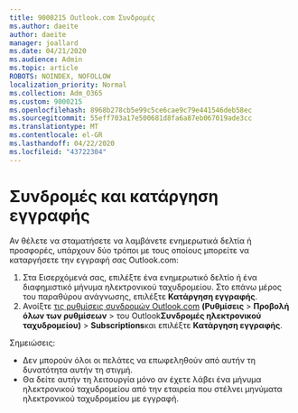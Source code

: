 ```yaml
---
title: 9000215 Outlook.com Συνδρομές
ms.author: daeite
author: daeite
manager: joallard
ms.date: 04/21/2020
ms.audience: Admin
ms.topic: article
ROBOTS: NOINDEX, NOFOLLOW
localization_priority: Normal
ms.collection: Adm_O365
ms.custom: 9000215
ms.openlocfilehash: 8968b278cb5e99c5ce6cae9c79e441546deb58ec
ms.sourcegitcommit: 55eff703a17e500681d8fa6a87eb067019ade3cc
ms.translationtype: MT
ms.contentlocale: el-GR
ms.lasthandoff: 04/22/2020
ms.locfileid: "43722304"
---
```

# <a name="subscriptions-and-unsubscribing"></a>Συνδρομές και κατάργηση εγγραφής

Αν θέλετε να σταματήσετε να λαμβάνετε ενημερωτικά δελτία ή προσφορές, υπάρχουν δύο τρόποι με τους οποίους μπορείτε να καταργήσετε την εγγραφή σας Outlook.com:

1. Στα Εισερχόμενά σας, επιλέξτε ένα ενημερωτικό δελτίο ή ένα διαφημιστικό μήνυμα ηλεκτρονικού ταχυδρομείου. Στο επάνω μέρος του παραθύρου ανάγνωσης, επιλέξτε **Κατάργηση εγγραφής**.
2. Ανοίξτε [τις ρυθμίσεις συνδρομών Outlook.com](https://outlook.live.com/mail/options/mail/brandsSubscriptions) **(Ρυθμίσεις** > **Προβολή όλων των ρυθμίσεων** > του Outlook**Συνδρομές ηλεκτρονικού ταχυδρομείου)** > **Subscriptions**και επιλέξτε **Κατάργηση εγγραφής**.

Σημειώσεις:

- Δεν μπορούν όλοι οι πελάτες να επωφεληθούν από αυτήν τη δυνατότητα αυτήν τη στιγμή.
- Θα δείτε αυτήν τη λειτουργία μόνο αν έχετε λάβει ένα μήνυμα ηλεκτρονικού ταχυδρομείου από την εταιρεία που στέλνει μηνύματα ηλεκτρονικού ταχυδρομείου με εγγραφή.